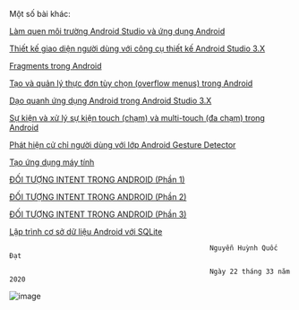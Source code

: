 Một số bài khác:

<a href="https://github.com/NguyenHuynhQuocDat/HelloWorld">Làm quen  môi trường Android Studio và ứng dụng Android</a>

<a href="https://github.com/NguyenHuynhQuocDat/Nh-p-T-n">Thiết kế giao diện người dùng với công cụ thiết kế Android Studio 3.X</a>

<a href="https://github.com/NguyenHuynhQuocDat/FragmentExample">Fragments trong Android</a>

<a href="https://github.com/NguyenHuynhQuocDat/MenuExample">Tạo và quản lý thực đơn tùy chọn (overflow menus) trong Android</a>

<a href="https://github.com/NguyenHuynhQuocDat/FormDangNhap">Dạo quanh ứng dụng Android trong Android Studio 3.X</a>

<a href="https://github.com/NguyenHuynhQuocDat/MotionEventActvity">Sự kiện và xử lý sự kiện touch (chạm) và multi-touch (đa chạm) trong Android</a>

<a href="https://github.com/NguyenHuynhQuocDat/CommonGestures">Phát hiện cử chỉ người dùng với lớp Android Gesture Detector</a>

<a href="https://github.com/NguyenHuynhQuocDat/maytinh">Tạo ứng dụng máy tính</a>

<a href="https://github.com/NguyenHuynhQuocDat/Intent1">ĐỐI TƯỢNG INTENT TRONG ANDROID (Phần 1)</a>

<a href="https://github.com/NguyenHuynhQuocDat/Intentphan2">ĐỐI TƯỢNG INTENT TRONG ANDROID (Phần 2)</a>

<a href="https://github.com/NguyenHuynhQuocDat/Intent-phan3">ĐỐI TƯỢNG INTENT TRONG ANDROID (Phần 3)</a>

<a href="https://github.com/NguyenHuynhQuocDat/SQLiteDemoApplicationActivity">Lập trình cơ sở dữ liệu Android với SQLite</a>
               
                                                      Nguyễn Huỳnh Quốc Đạt 
                                                      
                                                      Ngày 22 tháng 33 năm 2020
                                                      
 ![image](https://wikici.com/Upload/chu-ky/chu-ky-ten-dat-lihataja-ttf.jpeg)                                                     
